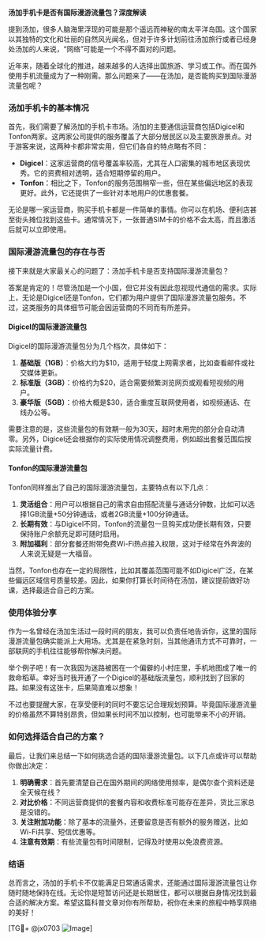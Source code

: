 **汤加手机卡是否有国际漫游流量包？深度解读**

提到汤加，很多人脑海里浮现的可能是那个遥远而神秘的南太平洋岛国。这个国家以其独特的文化和壮丽的自然风光闻名，但对于许多计划前往汤加旅行或者已经身处汤加的人来说，“网络”可能是一个不得不面对的问题。

近年来，随着全球化的推进，越来越多的人选择出国旅游、学习或工作。而在国外使用手机流量成为了一种刚需。那么问题来了——在汤加，是否能购买到国际漫游流量包呢？

### 汤加手机卡的基本情况

首先，我们需要了解汤加的手机卡市场。汤加的主要通信运营商包括Digicel和Tonfon两家。这两家公司提供的服务覆盖了大部分居民区以及主要旅游景点。对于游客来说，这两种卡都非常实用，但它们各自的特点略有不同：

- **Digicel**：这家运营商的信号覆盖率较高，尤其在人口密集的城市地区表现优秀。它的资费相对透明，适合短期停留的用户。
- **Tonfon**：相比之下，Tonfon的服务范围稍窄一些，但在某些偏远地区的表现更好。此外，它还提供了一些针对本地用户的优惠套餐。

无论是哪一家运营商，购买手机卡都是一件简单的事情。你可以在机场、便利店甚至街头摊位找到这些卡。通常情况下，一张普通SIM卡的价格不会太高，而且激活后就可以立即使用。

### 国际漫游流量包的存在与否

接下来就是大家最关心的问题了：汤加手机卡是否支持国际漫游流量包？

答案是肯定的！尽管汤加是一个小国，但它并没有因此忽视现代通信的需求。实际上，无论是Digicel还是Tonfon，它们都为用户提供了国际漫游流量包服务。不过，这类服务的具体细节可能会因运营商的不同而有所差异。

#### Digicel的国际漫游流量包

Digicel的国际漫游流量包分为几个档次，具体如下：

1. **基础版（1GB）**：价格大约为$10，适用于轻度上网需求者，比如查看邮件或社交媒体更新。
2. **标准版（3GB）**：价格约为$20，适合需要频繁浏览网页或观看短视频的用户。
3. **豪华版（5GB）**：价格大概是$30，适合重度互联网使用者，如视频通话、在线办公等。

需要注意的是，这些流量包的有效期一般为30天，超时未用完的部分会自动清零。另外，Digicel还会根据你的实际使用情况调整费用，例如超出套餐范围后按实际流量计费。

#### Tonfon的国际漫游流量包

Tonfon同样推出了自己的国际漫游流量包，主要特点有以下几点：

1. **灵活组合**：用户可以根据自己的需求自由搭配流量与通话分钟数，比如可以选择1GB流量+50分钟通话，或者2GB流量+100分钟通话。
2. **长期有效**：与Digicel不同，Tonfon的流量包一旦购买成功便长期有效，只要保持账户余额充足即可随时启用。
3. **附加福利**：部分套餐还附带免费Wi-Fi热点接入权限，这对于经常在外奔波的人来说无疑是一大福音。

当然，Tonfon也存在一定的局限性，比如其覆盖范围可能不如Digicel广泛，在某些偏远区域信号质量较差。因此，如果你打算长时间待在汤加，建议提前做好功课，选择最适合自己的方案。

### 使用体验分享

作为一名曾经在汤加生活过一段时间的朋友，我可以负责任地告诉你，这里的国际漫游流量包确实能派上大用场。尤其是在紧急时刻，当其他通讯方式不可靠时，一部联网的手机往往能够帮你解决问题。

举个例子吧！有一次我因为迷路被困在一个偏僻的小村庄里，手机地图成了唯一的救命稻草。幸好当时我开通了一个Digicel的基础版流量包，顺利找到了回家的路。如果没有这张卡，后果简直难以想象！

不过也要提醒大家，在享受便利的同时不要忘记合理规划预算。毕竟国际漫游流量的价格虽然不算特别昂贵，但如果长时间不加以控制，也可能带来不小的开销。

### 如何选择适合自己的方案？

最后，让我们来总结一下如何挑选合适的国际漫游流量包。以下几点或许可以帮助你做出决定：

1. **明确需求**：首先要清楚自己在国外期间的网络使用频率，是偶尔查个资料还是全天候在线？
2. **对比价格**：不同运营商提供的套餐内容和收费标准可能存在差异，货比三家总是没错的。
3. **关注附加功能**：除了基本的流量外，还要留意是否有额外的服务赠送，比如Wi-Fi共享、短信优惠等。
4. **注意有效期**：有些流量包有时间限制，记得及时使用以免浪费资源。

### 结语

总而言之，汤加的手机卡不仅能满足日常通话需求，还能通过国际漫游流量包让你随时随地保持在线。无论你是短暂访问还是长期居住，都可以根据自身情况找到最合适的解决方案。希望这篇科普文章对你有所帮助，祝你在未来的旅程中畅享网络的美好！

[TG💪+ @jx0703 ![Image](https://github.com/user-attachments/assets/dbca1d08-cadb-493c-b0ec-ad6f7a83f270)]